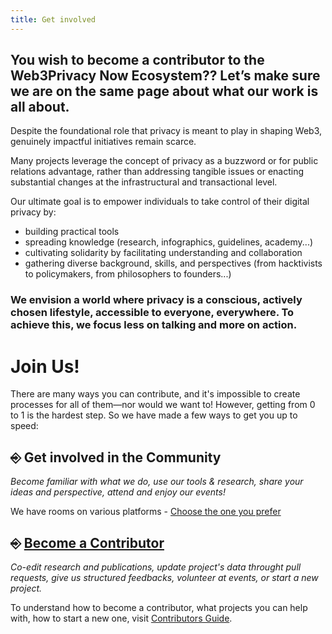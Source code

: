 ```yaml
---
title: Get involved
---
```


## __You wish to become a contributor to the Web3Privacy Now Ecosystem?? Let’s make sure we are on the same page about what our work is all about.__

Despite the foundational role that privacy is meant to play in shaping Web3, genuinely impactful initiatives remain scarce. 

Many projects leverage the concept of privacy as a buzzword or for public relations advantage, rather than addressing tangible issues or enacting substantial changes at the infrastructural and transactional level.

Our ultimate goal is to empower individuals to take control of their digital privacy by:

+ building practical tools
+ spreading knowledge (research, infographics, guidelines, academy...)
+ cultivating solidarity by facilitating understanding and collaboration  
+ gathering diverse background, skills, and perspectives (from hacktivists to policymakers, from philosophers to founders...)

### We envision a world where privacy is a conscious, actively chosen lifestyle, accessible to everyone, everywhere. To achieve this, we focus less on talking and more on action.

# Join Us!
There are many ways you can contribute, and it's impossible to create processes for all of them—nor would we want to! 
However, getting from 0 to 1 is the hardest step. So we have made a few ways to get you up to speed:

## ⎆ Get involved in the Community

_Become familiar with what we do, use our tools & research, share your ideas and perspective, attend and enjoy our events!_

We have rooms on various platforms - [Choose the one you prefer](https://docs.web3privacy.info/communication/)

## ⎆ [Become a Contributor](https://docs.web3privacy.info/contributors/)

_Co-edit research and publications, update project's data throught pull requests, give us structured feedbacks, volunteer at events, or start a new project._

To understand how to become a contributor, what projects you can help with, how to start a new one, visit [Contributors Guide](https://docs.web3privacy.info/contributors/).
